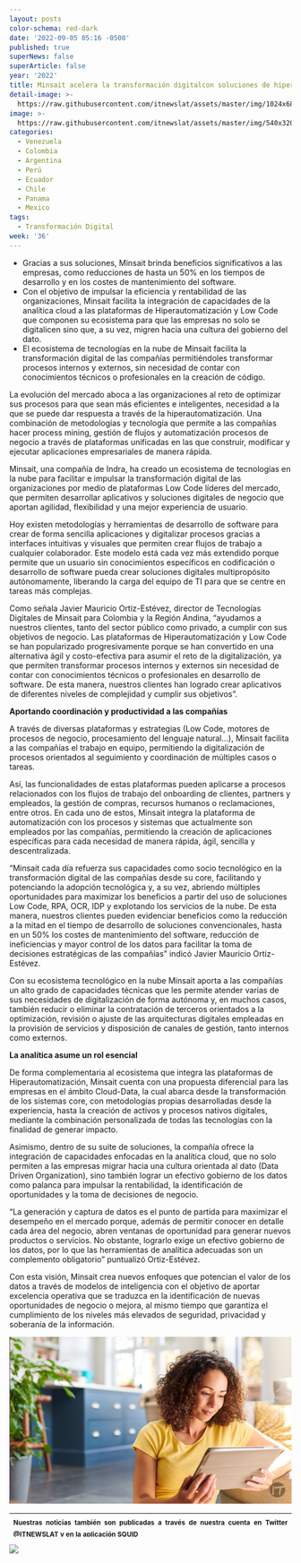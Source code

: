 ```yaml
---
layout: posts
color-schema: red-dark
date: '2022-09-05 05:16 -0500'
published: true
superNews: false
superArticle: false
year: '2022'
title: Minsait acelera la transformación digitalcon soluciones de hiperautomatización
detail-image: >-
  https://raw.githubusercontent.com/itnewslat/assets/master/img/1024x680/mujer-con-tablet-g.jpg
image: >-
  https://raw.githubusercontent.com/itnewslat/assets/master/img/540x320/mujer-con-tablet-p.jpg
categories:
  - Venezuela
  - Colombia
  - Argentina
  - Perú
  - Ecuador
  - Chile
  - Panama
  - Mexico
tags:
  - Transformación Digital
week: '36'
---
```

- Gracias a sus soluciones, Minsait brinda beneficios significativos a las empresas, como reducciones de hasta un 50% en los tiempos de desarrollo y en los costes de mantenimiento del software.
- Con el objetivo de impulsar la eficiencia y rentabilidad de las organizaciones, Minsait facilita la integración de capacidades de la analítica cloud a las plataformas de Hiperautomatización y Low Code que componen su ecosistema para que las empresas no solo se digitalicen sino que, a su vez, migren hacia una cultura del gobierno del dato.
- El ecosistema de tecnologías en la nube de Minsait facilita la transformación digital de las compañías permitiéndoles transformar procesos internos y externos, sin necesidad de contar con conocimientos técnicos o profesionales en la creación de código.

La evolución del mercado aboca a las organizaciones al reto de optimizar sus procesos para que sean más eficientes e inteligentes, necesidad a la que se puede dar respuesta a través de la hiperautomatización. Una combinación de metodologías y tecnología que permite a las compañías hacer process mining, gestión de flujos y automatización procesos de negocio a través de plataformas unificadas en las que construir, modificar y ejecutar aplicaciones empresariales de manera rápida.
 
Minsait, una compañía de Indra, ha creado un ecosistema de tecnologías en la nube para facilitar e impulsar la transformación digital de las organizaciones por medio de plataformas Low Code líderes del mercado, que permiten desarrollar aplicativos y soluciones digitales de negocio que aportan agilidad, flexibilidad y una mejor experiencia de usuario.
 
Hoy existen metodologías y herramientas de desarrollo de software para crear de forma sencilla aplicaciones y digitalizar procesos gracias a interfaces intuitivas y visuales que permiten crear flujos de trabajo a cualquier colaborador. Este modelo está cada vez más extendido porque permite que un usuario sin conocimientos específicos en codificación o desarrollo de software pueda crear soluciones digitales multipropósito autónomamente, liberando la carga del equipo de TI para que se centre en tareas más complejas.
 
Como señala Javier Mauricio Ortiz-Estévez, director de Tecnologías Digitales de Minsait para Colombia y la Región Andina, “ayudamos a nuestros clientes, tanto del sector público como privado, a cumplir con sus objetivos de negocio. Las plataformas de Hiperautomatización y Low Code se han popularizado progresivamente porque se han convertido en una alternativa ágil y costo-efectiva para asumir el reto de la digitalización, ya que permiten transformar procesos internos y externos sin necesidad de contar con conocimientos técnicos o profesionales en desarrollo de software. De esta manera, nuestros clientes han logrado crear aplicativos de diferentes niveles de complejidad y cumplir sus objetivos”.
 
**Aportando coordinación y productividad a las compañías**
 
A través de diversas plataformas y estrategias (Low Code, motores de procesos de negocio, procesamiento del lenguaje natural…), Minsait facilita a las compañías el trabajo en equipo, permitiendo la digitalización de procesos orientados al seguimiento y coordinación de múltiples casos o tareas.
 
Así, las funcionalidades de estas plataformas pueden aplicarse a procesos relacionados con los flujos de trabajo del onboarding de clientes, partners y empleados, la gestión de compras, recursos humanos o reclamaciones, entre otros. En cada uno de estos, Minsait integra la plataforma de automatización con los procesos y sistemas que actualmente son empleados por las compañías, permitiendo la creación de aplicaciones específicas para cada necesidad de manera rápida, ágil, sencilla y descentralizada.
 
“Minsait cada día refuerza sus capacidades como socio tecnológico en la transformación digital de las compañías desde su core, facilitando y potenciando la adopción tecnológica y, a su vez, abriendo múltiples oportunidades para maximizar los beneficios a partir del uso de soluciones Low Code, RPA, OCR, IDP y explotando los servicios de la nube. De esta manera, nuestros clientes pueden evidenciar beneficios como la reducción a la mitad en el tiempo de desarrollo de soluciones convencionales, hasta en un 50% los costes de mantenimiento del software, reducción de ineficiencias y mayor control de los datos para facilitar la toma de decisiones estratégicas de las compañías” indicó Javier Mauricio Ortiz-Estévez.
 
Con su ecosistema tecnológico en la nube Minsait aporta a las compañías un alto grado de capacidades técnicas que les permite atender varias de sus necesidades de digitalización de forma autónoma y, en muchos casos, también reducir o eliminar la contratación de terceros orientados a la optimización, revisión o ajuste de las arquitecturas digitales empleadas en la provisión de servicios y disposición de canales de gestión, tanto internos como externos.
 
**La analítica asume un rol esencial**
 
De forma complementaria al ecosistema que integra las plataformas de Hiperautomatización, Minsait cuenta con una propuesta diferencial para las empresas en el ámbito Cloud-Data, la cual abarca desde la transformación de los sistemas core, con metodologías propias desarrolladas desde la experiencia, hasta la creación de activos y procesos nativos digitales, mediante la combinación personalizada de todas las tecnologías con la finalidad de generar impacto.
 
Asimismo, dentro de su suite de soluciones, la compañía ofrece la integración de capacidades enfocadas en la analítica cloud, que no solo permiten a las empresas migrar hacia una cultura orientada al dato (Data Driven Organization), sino también lograr un efectivo gobierno de los datos como palanca para impulsar la rentabilidad, la identificación de oportunidades y la toma de decisiones de negocio.
 
“La generación y captura de datos es el punto de partida para maximizar el desempeño en el mercado porque, además de permitir conocer en detalle cada área del negocio, abren ventanas de oportunidad para generar nuevos productos o servicios. No obstante, lograrlo exige un efectivo gobierno de los datos, por lo que las herramientas de analítica adecuadas son un complemento obligatorio” puntualizó Ortiz-Estévez.
 
Con esta visión, Minsait crea nuevos enfoques que potencian el valor de los datos a través de modelos de inteligencia con el objetivo de aportar excelencia operativa que se traduzca en la identificación de nuevas oportunidades de negocio o mejora, al mismo tiempo que garantiza el cumplimiento de los niveles más elevados de seguridad, privacidad y soberanía de la información.

![](https://raw.githubusercontent.com/itnewslat/assets/master/img/540x320/mujer-con-tablet-p.jpg)

<table style="height: 42px;" width="569">
<tbody>
<tr>
<td style="text-align: justify;"><sub><strong>Nuestras noticias también son publicadas a través de nuestra cuenta en Twitter <a href="https://twitter.com/itnewslat?lang=es">@ITNEWSLAT</a> y en la aplicación <a href="https://squidapp.co/en/">SQUID</a></strong></sub></td>
</tr>
</tbody>
</table>

<img src="https://tracker.metricool.com/c3po.jpg?hash=56f88a41e39ab42c063cc51676587a04"/>